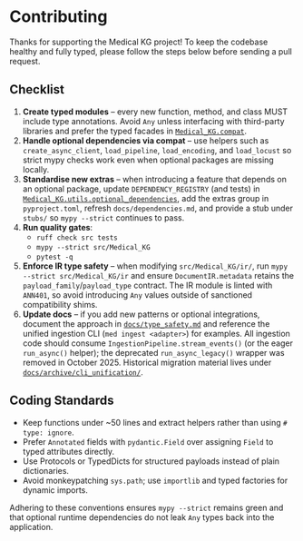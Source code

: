 # Contributing

Thanks for supporting the Medical KG project! To keep the codebase healthy and fully typed,
please follow the steps below before sending a pull request.

## Checklist

1. **Create typed modules** – every new function, method, and class MUST include type
   annotations. Avoid `Any` unless interfacing with third-party libraries and prefer the
   typed facades in [`Medical_KG.compat`](./src/Medical_KG/compat/).
2. **Handle optional dependencies via compat** – use helpers such as `create_async_client`,
   `load_pipeline`, `load_encoding`, and `load_locust` so strict mypy checks work even when
   optional packages are missing locally.
3. **Standardise new extras** – when introducing a feature that depends on an optional
   package, update `DEPENDENCY_REGISTRY` (and tests) in
   [`Medical_KG.utils.optional_dependencies`](./src/Medical_KG/utils/optional_dependencies.py),
   add the extras group in `pyproject.toml`, refresh `docs/dependencies.md`, and provide a
   stub under `stubs/` so `mypy --strict` continues to pass.
4. **Run quality gates**:
   - `ruff check src tests`
   - `mypy --strict src/Medical_KG`
   - `pytest -q`
5. **Enforce IR type safety** – when modifying `src/Medical_KG/ir/`, run
   `mypy --strict src/Medical_KG/ir` and ensure `DocumentIR.metadata` retains
   the `payload_family`/`payload_type` contract. The IR module is linted with
   `ANN401`, so avoid introducing `Any` values outside of sanctioned
   compatibility shims.
6. **Update docs** – if you add new patterns or optional integrations, document the
   approach in [`docs/type_safety.md`](./docs/type_safety.md) and reference the unified
   ingestion CLI (`med ingest <adapter>`) for examples. All ingestion code should consume
   `IngestionPipeline.stream_events()` (or the eager `run_async()` helper); the deprecated
   `run_async_legacy()` wrapper was removed in October 2025. Historical migration material lives
   under [`docs/archive/cli_unification/`](./docs/archive/cli_unification/).

## Coding Standards

- Keep functions under ~50 lines and extract helpers rather than using `# type: ignore`.
- Prefer `Annotated` fields with `pydantic.Field` over assigning `Field` to typed
  attributes directly.
- Use Protocols or TypedDicts for structured payloads instead of plain dictionaries.
- Avoid monkeypatching `sys.path`; use `importlib` and typed factories for dynamic imports.

Adhering to these conventions ensures `mypy --strict` remains green and that optional
runtime dependencies do not leak `Any` types back into the application.
